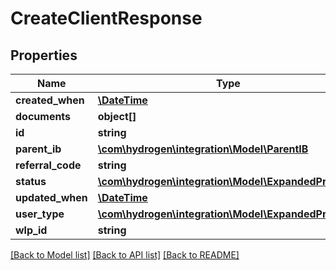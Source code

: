 # CreateClientResponse

## Properties
Name | Type | Description | Notes
------------ | ------------- | ------------- | -------------
**created_when** | [**\DateTime**](\DateTime.md) |  | [optional] 
**documents** | **object[]** |  | [optional] 
**id** | **string** |  | [optional] 
**parent_ib** | [**\com\hydrogen\integration\Model\ParentIB**](ParentIB.md) |  | [optional] 
**referral_code** | **string** |  | [optional] 
**status** | [**\com\hydrogen\integration\Model\ExpandedProperty**](ExpandedProperty.md) |  | [optional] 
**updated_when** | [**\DateTime**](\DateTime.md) |  | [optional] 
**user_type** | [**\com\hydrogen\integration\Model\ExpandedProperty**](ExpandedProperty.md) |  | [optional] 
**wlp_id** | **string** |  | [optional] 

[[Back to Model list]](../README.md#documentation-for-models) [[Back to API list]](../README.md#documentation-for-api-endpoints) [[Back to README]](../README.md)


